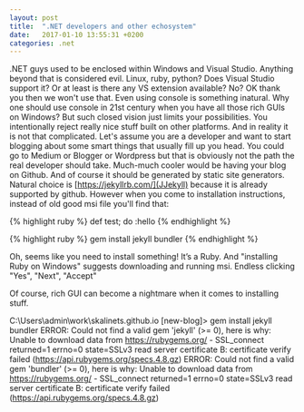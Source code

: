 ```yaml
---
layout: post
title:  ".NET developers and other echosystem"
date:   2017-01-10 13:55:31 +0200
categories: .net 
---
```


.NET guys used to be enclosed within Windows and Visual Studio. Anything beyond that is considered evil. Linux, ruby, python? Does Visual Studio support it? Or at least is there any VS extension available? No? OK thank you then we won't use that. Even using console is something inatural. Why one should use console in 21st century when you have all those rich GUIs on Windows? 
But such closed vision just limits your possibilities. You intentionally reject really nice stuff built on other platforms. And in reality it is not that complicated. 
Let's assume you are a developer and want to start blogging about some smart things that usually fill up you head. You could go to Medium or Blogger or Wordpress but that is obviously not the path the real developer should take. Much-much cooler  would be having your blog on Github. And of course it should be generated by static site generators. Natural choice is [https://jekyllrb.com/](JJekyll) because it is already supported by github. However when you come to installation instructions, instead of old good msi file you'll find that:

{% highlight ruby %}
def test; do :hello
{% endhighlight %}

{% highlight ruby %} 
gem install jekyll bundler
{% endhighlight %}

Oh, seems like you need to install something! It’s a Ruby. And "installing Ruby on Windows" suggests downloading and running msi. Endless clicking "Yes", "Next", "Accept" 

Of course, rich GUI can become a nightmare when it comes to installing stuff. 




C:\Users\admin\work\skalinets.github.io [new-blog]> gem install jekyll bundler
ERROR:  Could not find a valid gem 'jekyll' (>= 0), here is why:
          Unable to download data from https://rubygems.org/ - SSL_connect returned=1 errno=0 state=SSLv3 read server certificate B: certificate verify failed (https://api.rubygems.org/specs.4.8.gz)
ERROR:  Could not find a valid gem 'bundler' (>= 0), here is why:
          Unable to download data from https://rubygems.org/ - SSL_connect returned=1 errno=0 state=SSLv3 read server certificate B: certificate verify failed (https://api.rubygems.org/specs.4.8.gz)




